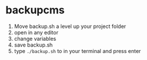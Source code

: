 # backupcms

1. Move backup.sh a level up your project folder
2. open in any editor
3. change variables
4. save backup.sh
5. type `./backup.sh` to in your terminal and press enter
